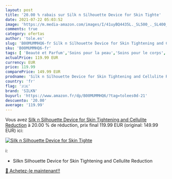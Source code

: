 ```yaml
---
layout: post
title: '20.00 % rabais sur Silk n Silhouette Device for Skin Tighte'
date: 2021-07-22 05:03:52
image: 'https://m.media-amazon.com/images/I/41uyBQ4435L._SL500_._SL400_.jpg'
comments: true
category: ofertas
author: 'tole.es'
slug: 'B00MUMMHQ6-fr Silk n Silhouette Device for Skin Tightening and Cellulite...'
sku: 'B00MUMMHQ6-fr'
tags: [ 'Beauté et Parfum','Soins pour la peau','Soins pour le corps','silkn', ]
actualPrice: 119.99 EUR
currency: EUR
price: 119.99
comparePrice: 149.99 EUR
prodname: 'Silk n Silhouette Device for Skin Tightening and Cellulite Reduction'
country: 'fr'
flag: '🇫🇷'
brand: 'SILKN'
buyurl: 'https://www.amazon.fr/dp/B00MUMMHQ6/?tag=tolees0d-21'
descuento: '20.00'
average: '119.99'
---
```


Vous avez [Silk n Silhouette Device for Skin Tightening and Cellulite Reduction](https://www.amazon.fr/dp/B00MUMMHQ6/?tag=tolees0d-21)  à  20.00 % de réduction, prix final  119.99 EUR (original: 149.99 EUR) ici:

[![Silk n Silhouette Device for Skin Tighte](https://m.media-amazon.com/images/I/41uyBQ4435L._SL500_._SL400_.jpg)](https://www.amazon.fr/dp/B00MUMMHQ6/?tag=tolees0d-21)

ℹ️:

- Silkn Silhouette Device for Skin Tightening and Cellulite Reduction

[🛒 Achetez-le maintenant!!](https://www.amazon.fr/dp/B00MUMMHQ6/?tag=tolees0d-21)
